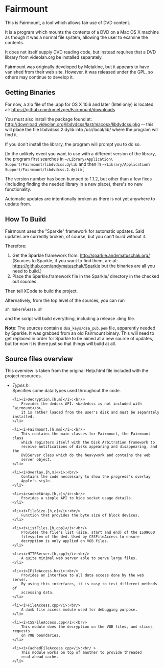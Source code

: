 # Fairmount

This is Fairmount, a tool which allows fair use of DVD content.

It is a program which mounts the contents of a DVD on a Mac OS X
machine as though it was a normal file system, allowing the user to
examine the contents.

It does not itself supply DVD reading code, but instead requires
that a DVD library from videolan.org be installed separately.

Fairmount was originally developed by Metakine, but it appears to have
vanished from their web site. However, it was released under the GPL,
so others may continue to develop it.

## Getting Binaries

For now, a zip file of the .app for OS X 10.6 and later (Intel only)
is located at: <https://github.com/pmetzger/Fairmount/downloads>

You must also install the package found at:
<http://download.videolan.org/libdvdcss/last/macosx/libdvdcss.pkg> --
this will place the file libdvdcss.2.dylib into /usr/local/lib/ where the
program will find it.

If you don't install the library, the program will prompt you to do so.

\[In the unlikely event you want to use with a different version
of the library, the program first searches in
`~/Library/Application\ Support/Fairmount/libdvdcss.dylib` and then in
`~/Library/Application\ Support/Fairmount/libdvdcss.2.dylib` \]

The version number has been bumped to 1.1.2, but other than a few
fixes (including finding the needed library in a new place), there's
no new functionality.

Automatic updates are intentionally broken as there is not yet
anywhere to update from.

## How To Build

Fairmount uses the "Sparkle" framework for automatic updates. Said
updates are currently broken, of course, but you can't build without
it.

Therefore:

1. Get the Sparkle framework from: <http://sparkle.andymatuschak.org/>
   (Sources to Sparkle, if you want to find them, are at:
   <https://github.com/andymatuschak/Sparkle> but the binaries are all
   you need to build.)
2. Place the Sparkle.framework file in the Sparkle/ directory in the
   checked out sources

Then tell XCode to build the project.

Alternatively, from the top level of the sources, you can run

    sh makerelease.sh

and the script will build everything, including a release .dmg file.

**Note**: The sources contain a `dsa_keys/dsa_pub.pem` file,
apparently needed by Sparkle. It was grabbed from an old Fairmount
binary. This will need to get replaced in order for Sparkle to be
aimed at a new source of updates, but for now it is there just so that
things will build at all.

## Source files overview

This overview is taken from the original Help.html file included with
the project resources.

<ul>
    <li><i>Types.h</i>:<br/>
        Specifies some data types used throughout the code.
    </li>

    <li><i>Decryption.[h,m]</i>:<br/>
        Provides the dvdcss API. <b>dvdcss is not included with Fairmount</b>,
        it is rather loaded from the user's disk and must be separately installed.
    </li>

    <li><i>Fairmount.[h,mm]</i>:<br/>
        This contains the main classes for Fairmount, the Fairmount class
        which registers itself with the Disk Arbitration framework to
        receive notifications of disks appearing and disappearing, and the
        DVDServer class which do the heavywork and contains the web
        server object.
    </li>

    <li><i>Overlay.[h,m]</i>:<br/>
        Contains the code neccessary to show the progress's overlay
        Apple's style.
    </li>

    <li><i>socketWrap.[h,c]</i>:<br/>
        Provides a simple API to hide socket usage details.
    </li>

    <li><i>FileSize.[h,c]</i>:<br/>
        Function that provides the byte size of block devices.
    </li>

    <li><i>ListFiles.[h,cpp]</i>:<br/>
        Provides the file's list (size, start and end) of the ISO9660
        filesystem of the dvd. Used by CSSFileAccess to ensure
        decryption is only applied on VOB files.
    </li>

    <li><i>HTTPServer.[h,cpp]</i>:<br/>
        A quite minimal web server able to serve large files.
    </li>

    <li><i>IFileAccess.h</i>:<br/>
        Provides an interface to all data access done by the web server.
        By using this interfaces, it is easy to test different methods of
        accessing data.
    </li>

    <li><i>FileAccess.cpp</i>:<br/>
        A dumb file access module used for debugging purpose.
    </li>

    <li><i>CSSFileAccess.cpp</i>:<br/>
        This module does the decryption on the VOB files, and slices requests
        on VOB boundaries.
    </li>

    <li><i>CachedFileAccess.cpp</i>:<br/ >
        This module works on top of another to provide threaded
        read-ahead cache.
    </li>
</ul>
